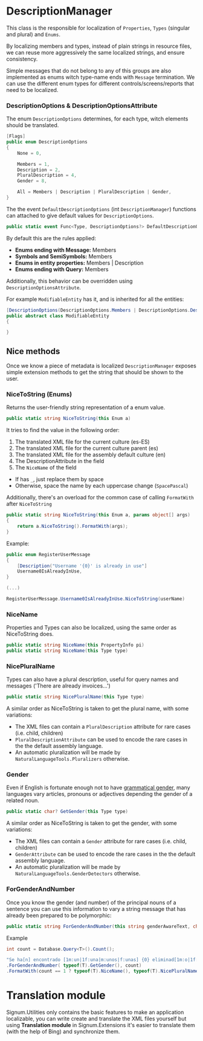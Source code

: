 ﻿# DescriptionManager

This class is the responsible for localization of `Properties`, `Types` (singular and plural) and `Enums`. 

By localizing members and types, instead of plain strings in resource files, we can reuse more aggressively the same localized strings, and ensure consistency.

Simple messages that do not belong to any of this groups are also implemented as enums witch type-name ends with `Message` termination. We can use the different enum types for different controls/screens/reports that need to be localized. 

### DescriptionOptions & DescriptionOptionsAttribute

The enum `DescriptionOptions` determines, for each type, witch elements should be translated. 

```C#
[Flags]
public enum DescriptionOptions
{
    None = 0,

    Members = 1,
    Description = 2,
    PluralDescription = 4,
    Gender = 8,

    All = Members | Description | PluralDescription | Gender,
}
```

The the event `DefaultDescriptionOptions` (int `DescriptionManager`) functions can attached to give default values for `DescriptionOptions`.

```C#
public static event Func<Type, DescriptionOptions?> DefaultDescriptionOptions
```

By default this are the rules applied: 

*  **Enums ending with Message:** Members
*  **Symbols and SemiSymbols:** Members
*  **Enums in entity properties:** Members |  Description
*  **Enums ending with Query:** Members

Additionally, this behavior can be overridden using `DescriptionOptionsAttribute`.

For example `ModifiableEntity` has it, and is inherited for all the entities: 

```C#
[DescriptionOptions(DescriptionOptions.Members | DescriptionOptions.Description)]
public abstract class ModifiableEntity
{

}
```


## Nice methods

Once we know a piece of metadata is localized `DescriptionManager` exposes simple extension methods to get the string that should be shown to the user. 


### NiceToString (Enums)

Returns the user-friendly string representation of a enum value. 

```C#
public static string NiceToString(this Enum a)
```

It tries to find the value in the following order: 

1. The translated XML file for the current culture (es-ES)
2. The translated XML file for the current culture parent (es)
3. The translated XML file for the assembly default culture (en)
4. The DescriptionAttribute in the field
5. The `NiceName` of the field
 * If has `_`, just replace them by space
 * Otherwise, space the name by each uppercase change (`SpacePascal`)

Additionally, there's an overload for the common case of calling `FormatWith` after `NiceToString`

```C#
public static string NiceToString(this Enum a, params object[] args)
{
    return a.NiceToString().FormatWith(args);
}
```
Example: 

```C#
public enum RegisterUserMessage
{
    [Description("Username '{0}' is already in use"]
    Username0IsAlreadyInUse,
}

(...)

RegisterUserMessage.Username0IsAlreadyInUse.NiceToString(userName)
```

### NiceName

Properties and Types can also be localized, using the same order as NiceToString does. 

```C#
public static string NiceName(this PropertyInfo pi)
public static string NiceName(this Type type)
```

### NicePluralName

Types can also have a plural description, useful for query names and messages ('There are already invoices...')

```C#
public static string NicePluralName(this Type type)
```

A similar order as NiceToString is taken to get the plural name, with some variations: 

* The XML files can contain a `PluralDescription` attribute for rare cases (i.e. child, children)
* `PluralDescriptionAttribute` can be used to encode the rare cases in the the default assembly language. 
* An automatic pluralization will be made by `NaturalLanguageTools.Pluralizers` otherwise.


### Gender 

Even if English is fortunate enough not to have [grammatical gender](http://en.wikipedia.org/wiki/Grammatical_gender), many languages vary articles, pronouns or adjectives depending the gender of a related noun. 

```C#
public static char? GetGender(this Type type)
```

A similar order as NiceToString is taken to get the gender, with some variations: 

* The XML files can contain a `Gender` attribute for rare cases (i.e. child, children)
* `GenderAttribute` can be used to encode the rare cases in the the default assembly language. 
* An automatic pluralization will be made by `NaturalLanguageTools.GenderDetectors` otherwise.

### ForGenderAndNumber

Once you know the gender (and number) of the principal nouns of a sentence you can use this information to vary a string message that has already been prepared to be polymorphic: 

```C#
public static string ForGenderAndNumber(this string genderAwareText, char? gender = null, int? number = null)
```

Example 

```C#
int count = Database.Query<T>().Count();

"Se ha[n] encontrado [1m:un|1f:una|m:unos|f:unas] {0} eliminad[1m:o|1f:a|m:os|f:as]"
.ForGenderAndNumber( typeof(T).GetGender(), count)
.FormatWith(count == 1 ? typeof(T).NiceName(), typeof(T).NicePluralName());  
```
 

# Translation module

Signum.Utilities only contains the basic features to make an application localizable, you can write create and translate the XML files yourself but using **Translation module** in Signum.Extensions it's easier to translate them (with the help of Bing) and synchronize them. 